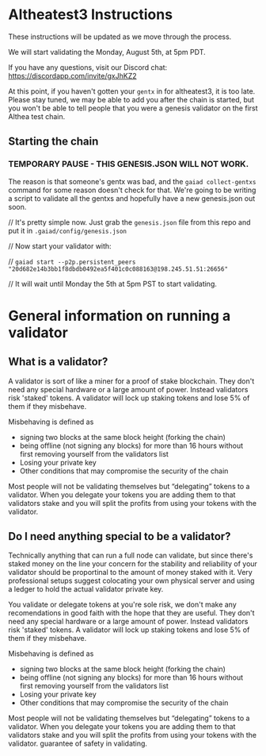 # Altheatest3 Instructions

These instructions will be updated as we move through the process.

We will start validating the Monday, August 5th, at 5pm PDT.

If you have any questions, visit our Discord chat: https://discordapp.com/invite/gxJhKZ2

At this point, if you haven't gotten your `gentx` in for altheatest3, it is too late. Please stay tuned, we may be able to add you after the chain is started, but you won't be able to tell people that you were a genesis validator on the first Althea test chain.

## Starting the chain

### TEMPORARY PAUSE - THIS GENESIS.JSON WILL NOT WORK.

The reason is that someone's gentx was bad, and the `gaiad collect-gentxs` command for some reason doesn't check for that. We're going to be writing a script to validate all the gentxs and hopefully have a new genesis.json out soon.

// It's pretty simple now. Just grab the `genesis.json` file from this repo and put it in `.gaiad/config/genesis.json`

// Now start your validator with:

// `gaiad start --p2p.persistent_peers "20d682e14b3bb1f8dbdb0492ea5f401c0c088163@198.245.51.51:26656"`

// It will wait until Monday the 5th at 5pm PST to start validating.

# General information on running a validator

## What is a validator?

A validator is sort of like a miner for a proof of stake blockchain. They don't need any special hardware or a large amount of power. Instead validators risk 'staked' tokens. A validator will lock up staking tokens and lose 5% of them if they misbehave.

Misbehaving is defined as

- signing two blocks at the same block height (forking the chain)
- being offline (not signing any blocks) for more than 16 hours without first removing yourself from the validators list
- Losing your private key
- Other conditions that may compromise the security of the chain

Most people will not be validating themselves but “delegating” tokens to a validator. When you delegate your tokens you are adding them to that validators stake and you will split the profits from using your tokens with the validator.

## Do I need anything special to be a validator?

Technically anything that can run a full node can validate, but since there's staked money on the line your concern for the stability and reliability of your validator should be proportinal to the amount of money staked with it. Very professional setups suggest colocating your own physical server and using a ledger to hold the actual validator private key.

You validate or delegate tokens at you're sole risk, we don't make any recomendations in good faith with the hope that they are useful. They don't need any special hardware or a large amount of power. Instead validators risk 'staked' tokens. A validator will lock up staking tokens and lose 5% of them if they misbehave.

Misbehaving is defined as

- signing two blocks at the same block height (forking the chain)
- being offline (not signing any blocks) for more than 16 hours without first removing yourself from the validators list
- Losing your private key
- Other conditions that may compromise the security of the chain

Most people will not be validating themselves but “delegating” tokens to a validator. When you delegate your tokens you are adding them to that validators stake and you will split the profits from using your tokens with the validator.
guarantee of safety in validating.
